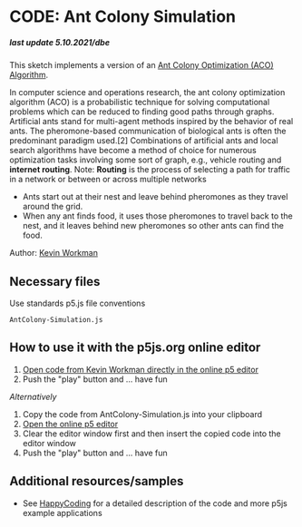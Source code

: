 # CODE: Ant Colony Simulation

##### last update 5.10.2021/dbe

This sketch implements a version of an [Ant Colony Optimization (ACO) Algorithm](https://en.wikipedia.org/wiki/Ant_colony_optimization_algorithms).  

In computer science and operations research, the ant colony optimization algorithm (ACO) is a probabilistic technique for solving computational problems which can be reduced to finding good paths through graphs. Artificial ants stand for multi-agent methods inspired by the behavior of real ants. The pheromone-based communication of biological ants is often the predominant paradigm used.[2] Combinations of artificial ants and local search algorithms have become a method of choice for numerous optimization tasks involving some sort of graph, e.g., vehicle routing and **internet routing**. Note: **Routing** is the process of selecting a path for traffic in a network or between or across multiple networks

* Ants start out at their nest and leave behind pheromones as they travel around the grid.  
* When any ant finds food, it uses those pheromones to travel back to the nest, and it leaves behind new pheromones so other ants can find the food.

Author: [Kevin Workman](https://stackoverflow.com/cv/KevinWorkman)

## Necessary files

Use standards p5.js file conventions
```
AntColony-Simulation.js
```

## How to use it with the p5js.org online editor
1. [Open code from Kevin Workman directly in the online p5 editor](https://editor.p5js.org/KevinWorkman/sketches/BPYoZ__je)
2. Push the "play" button and ... have fun

*Alternatively*
1. Copy the code from AntColony-Simulation.js into your clipboard
2. [Open the online p5 editor](https://editor.p5js.org/)
3. Clear the editor window first and then insert the copied code into the editor window
4. Push the "play" button and ... have fun


## Additional resources/samples
* See [HappyCoding](https://happycoding.io/examples/p5js/creating-classes/ant-colony) for a detailed description of the code and more p5js example applications


